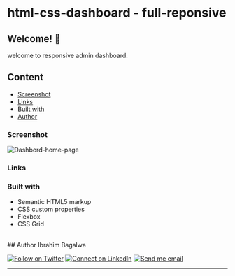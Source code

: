 # html-css-dashboard - full-reponsive

## Welcome! 👋
welcome to responsive admin dashboard.

## Content

- [Screenshot](#screenshot)
- [Links](#links)
- [Built with](#built-with)
- [Author](#author)

### Screenshot

![Dashbord-home-page](./scren-home.png)

### Links

<!-- - Live Site URL: [Space Tourism](https://ibrahimbagalwa.github.io/space-tourism/) -->

### Built with

- Semantic HTML5 markup
- CSS custom properties
- Flexbox
- CSS Grid

<br/>
## Author
Ibrahim Bagalwa
<p align="left">

[![Follow on Twitter](https://img.shields.io/badge/--twitter?label=Twitter&logo=Twitter&style=social)](https://twitter.com/ibrahim_Bagalwa) [![Connect on LinkedIn](https://img.shields.io/badge/--linkedin?label=LinkedIn&logo=LinkedIn&style=social)](https://www.linkedin.com/in/IbrahimBagalwa) [![Send me email](https://img.shields.io/badge/--gmail?label=Gmail&logo=Gmail&style=social)](mailto:bagmurhulaibrahim@gmail.com)
___
</p>
